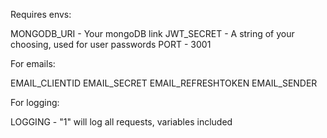 Requires envs:

MONGODB_URI - Your mongoDB link
JWT_SECRET - A string of your choosing, used for user passwords
PORT - 3001

For emails:

EMAIL_CLIENTID
EMAIL_SECRET
EMAIL_REFRESHTOKEN
EMAIL_SENDER

For logging:

LOGGING - "1" will log all requests, variables included